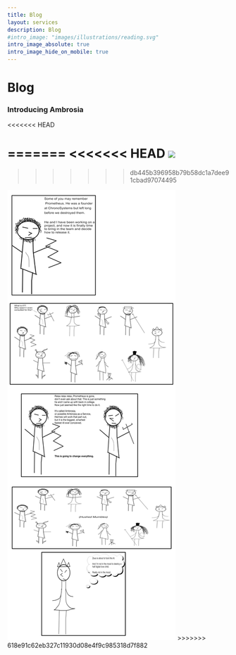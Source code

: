 ```yaml
---
title: Blog
layout: services
description: Blog
#intro_image: "images/illustrations/reading.svg"
intro_image_absolute: true
intro_image_hide_on_mobile: true
---
```


# Blog

### Introducing Ambrosia
<<<<<<< HEAD

=======
<<<<<<< HEAD
<img class = 'comic' src='/001.svg' />
=======
>>>>>>> db445b396958b79b58dc1a7dee91cbad97074495
<img class = 'comic' src='/001-rough.png' />
>>>>>>> 618e91c62eb327c11930d08e4f9c985318d7f882


